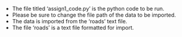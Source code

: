 * The file titled ‘assign1_code.py’ is the python code to be run. 
* Please be sure to change the file path of the data to be imported. 
* The data is imported from the ‘roads’ text file.
* The file ‘roads’ is a text file formatted for import. 

